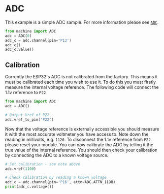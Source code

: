 # ADC

This example is a simple ADC sample. For more information please see [`ADC`](../../firmwareapi/pycom/machine/adc.md).

```python
from machine import ADC
adc = ADC(0)
adc_c = adc.channel(pin='P13')
adc_c()
adc_c.value()
```

## Calibration

Currently the ESP32's ADC is not calibrated from the factory. This means it must be calibrated each time you wish to use it. To do this you must firstly measure the internal voltage reference. The following code will connect the 1.1v reference to `P22`

```python
from machine import ADC
adc = ADC()

# Output Vref of P22
adc.vref_to_pin('P22')
```

Now that the voltage reference is externally accessible you should measure it with the most accurate voltmeter you have access to. Note down the reading in millivolts, e.g. `1120`. To disconnect the 1.1v reference from `P22` please reset your module. You can now calibrate the ADC by telling it the true value of the internal reference. You should then check your calibration by connecting the ADC to a known voltage source.

```python
# Set calibration - see note above
adc.vref(1100)

# Check calibration by reading a known voltage
adc_c = adc.channel(pin='P16', attn=ADC.ATTN_11DB)
print(adc_c.voltage())
```

